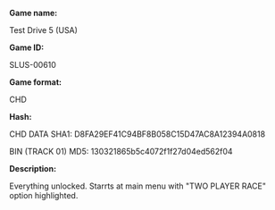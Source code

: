 **Game name:**

Test Drive 5 (USA)

**Game ID:**

SLUS-00610

**Game format:**

CHD

**Hash:**

CHD DATA SHA1: D8FA29EF41C94BF8B058C15D47AC8A12394A0818

BIN (TRACK 01) MD5: 130321865b5c4072f1f27d04ed562f04

**Description:**

Everything unlocked. Starrts at main menu with "TWO PLAYER RACE" option highlighted.
